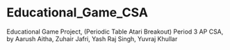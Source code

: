 # Educational_Game_CSA
Educational Game Project, (Periodic Table Atari Breakout) Period 3 AP CSA, by Aarush Aitha, Zuhair Jafri, Yash Raj Singh, Yuvraj Khullar
